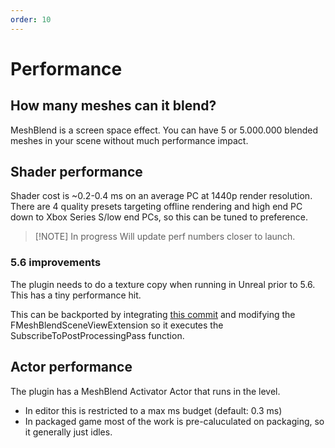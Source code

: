 ```yaml
---
order: 10
---
```


# Performance



## How many meshes can it blend?
MeshBlend is a screen space effect. You can have 5 or 5.000.000 blended meshes in your scene without much performance impact.

## Shader performance
Shader cost is ~0.2-0.4 ms on an average PC at 1440p render resolution. There are 4 quality presets targeting offline rendering and high end PC down to Xbox Series S/low end PCs, so this can be tuned to preference.

> [!NOTE] In progress
> Will update perf numbers closer to launch.

### 5.6 improvements

The plugin needs to do a texture copy when running in Unreal prior to 5.6. This has a tiny performance hit.

This can be backported by integrating [this commit](https://github.com/EpicGames/UnrealEngine/commit/05e5b6e255da2306d831741e263f912cd1697eec) and modifying the FMeshBlendSceneViewExtension so it executes the SubscribeToPostProcessingPass function.

## Actor performance
The plugin has a MeshBlend Activator Actor that runs in the level. 
- In editor this is restricted to a max ms budget (default: 0.3 ms)
- In packaged game most of the work is pre-caluculated on packaging, so it generally just idles.